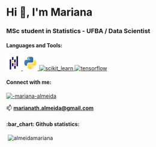 

<!--
**almeidamariana/almeidamariana** is a ✨ _special_ ✨ repository because its `README.md` (this file) appears on your GitHub profile.
### Hi there 👋
Here are some ideas to get you started:

- 🔭 I’m currently working on ...
- 🌱 I’m currently learning ...
- 👯 I’m looking to collaborate on ...
- 🤔 I’m looking for help with ...
- 💬 Ask me about ...
- 📫 How to reach me: ...
- 😄 Pronouns: ...
- ⚡ Fun fact: ...

- 📫 **marianath.almeida@gmail.com**

- 📄 Know about my experiences [www.linkedin.com/in/-mariana-almeida](www.linkedin.com/in/-mariana-almeida)

<p align="left"> <img src="https://komarev.com/ghpvc/?username=almeidamariana&label=Profile%20views&color=0e75b6&style=flat" alt="almeidamariana" /> </p>

<p align="left"> <a href="https://github.com/ryo-ma/github-profile-trophy"><img src="https://github-profile-trophy.vercel.app/?username=almeidamariana" alt="almeidamariana" /></a> </p>

-->

<h1 align="left">Hi 👋, I'm Mariana</h1>
<h3 align="left"> MSc student in Statistics - UFBA / Data Scientist </h3>

<h4 align="left"> Languages and Tools:</h4>
<p align="left"> <a href="https://pandas.pydata.org/" target="_blank" rel="noreferrer"> <img src="https://raw.githubusercontent.com/devicons/devicon/2ae2a900d2f041da66e950e4d48052658d850630/icons/pandas/pandas-original.svg" alt="pandas" width="40" height="40"/> </a> <a href="https://www.python.org" target="_blank" rel="noreferrer"> <img src="https://raw.githubusercontent.com/devicons/devicon/master/icons/python/python-original.svg" alt="python" width="40" height="40"/> </a> <a href="https://scikit-learn.org/" target="_blank" rel="noreferrer"> <img src="https://upload.wikimedia.org/wikipedia/commons/0/05/Scikit_learn_logo_small.svg" alt="scikit_learn" width="40" height="40"/> </a> <a href="https://www.tensorflow.org" target="_blank" rel="noreferrer"> <img src="https://www.vectorlogo.zone/logos/tensorflow/tensorflow-icon.svg" alt="tensorflow" width="40" height="40"/> </a> </p>

<h4 align="left">Connect with me:</h4>
<p align="left">
<a href="https://linkedin.com/in/-mariana-almeida" target="blank"><img align="center" src="https://raw.githubusercontent.com/rahuldkjain/github-profile-readme-generator/master/src/images/icons/Social/linked-in-alt.svg" alt="-mariana-almeida" height="30" width="40" /></a>
</p>

📫 **marianath.almeida@gmail.com**


<h4 align="left"> :bar_chart: Github statistics:</h4>
<p>&nbsp;<img align="center" src="https://github-readme-stats.vercel.app/api?username=almeidamariana&show_icons=true&locale=en" alt="almeidamariana" /></p>
